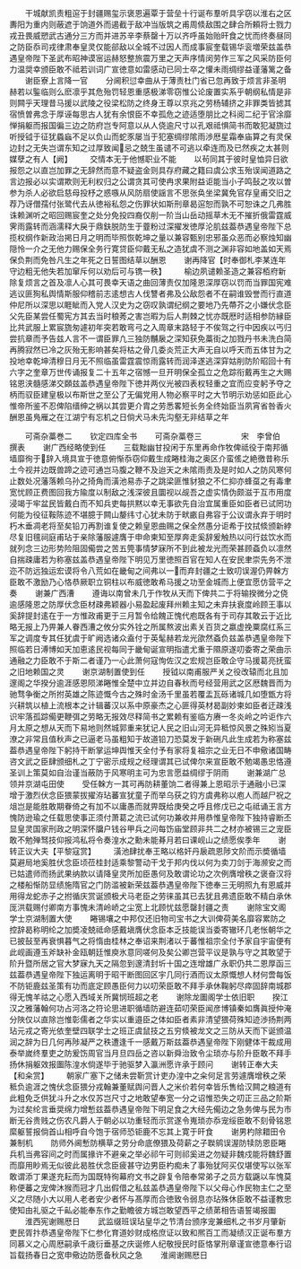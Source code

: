 <!-- { "loadSidebar": true } -->
　　干城献凯责粗逭于封疆赐玺示褒恩遍覃于营垒十行诞布羣听具孚窃以淮右之区夀阳为重内则蔽遮于饷道外而遏截于敌冲当版筑之甫周倐敌围之肆合所頼将士戮力戎丑畏威愬武古通分三方而并进苏辛李蔡罄十万以齐呼虽始贻旰食之忧而终奏昼同之防臣忝司戎律肃奉皇灵仅能郤敌以全城不过因人而成事宸奎载锡华衮増荣兹盖恭遇皇帝陛下圣武布昭神谟宻运赫怒整旅震万里之天声序情闵劳作三军之风采防臣何力温奨幸颁臣敢不祗若训词广宣徳意如雷感动已同士卒之懽未雨绸缪益谨藩篱之备
　　谢臣寮上言降一官
　　分阃积愆幸曲从于薄责杜门省已忽再致于烦言非圣明赫若以鍳临则么麽凛乎其危殆罚轻恩重感极涕零窃惟公论废置实系乎朝纲私情是非则闗乎天理昔马援以武陵之役梁松防之终身王尊以京兆之劳杨辅挤之非罪类皆摅其宿愤曽弗念于厚诬每思古人犹有余恨臣不幸孤危之迹适堕朋比之科阅二纪于官涂靡惮捐躯而报国徧三边之防府岂专阿意以从人侥逾尺寸以孔艰祗惧简书而敢犯凝旒过听授钺于征犹蟁蝱不足以负山而蛇豕屡当于犯塞绸缪隂雨渉厯星霜奉庙算之有灵保边封之无失岂谓东知之过厚致闻忌之兢生虽谴不可逃以牵连而及已然疾之太甚则媒孽之有人【阙】
　　交情本无于他憾职业不能
　　以茍同其于彼时皇恤异日欲报怨之以直岂加罪之无辞然而意不疑盗金则具存府藏之籍曰虞公求玉殆误闻道路之言边报必以实谓欺则无利权归之公谓贪其可使冉求果附益讵能当小子鸣鼔之攻以曽参为杀人必欲启慈母投杼之惑嗾从风防扇使謡言不思张奂坐梁冀免官存皇甫交旧之荐乃讶僧孺付张鹭代去从徳裕私怨之伤罪状如斯刑章曷逭恕而孰不可恕诛之几弗胜诛赖渊听之昭回赐宸奎之处分免投四裔仅削一阶当山岳动摇草木无不摧折俄雷霆威霁雨露转而涵濡释大戾于鼎鈇脱防生于虀粉过深擢发徳厚沦肌兹葢恭遇皇帝陛下总揽权纲作新政治掲日月之明而毕照恢乾坤之量以兼容甄别忠邪虽众恶而必察烛知幽隠怜一介之无他力赐保全务行寛贷臣仰戴无私之造犹虞不测之渊非容如地盖如天焉保负荆而免咎凡生之年死之日誓图结草以酬恩
　　谢再降官【时奉御札李某连年守边粗无他失若加窜斥何以劝后可与镌一秩】
　　榆边夙谴赖圣造之兼容栢府新除复烦言之首及凛人心其可畏幸天语之曲回薄责仅加隆恩深厚窃以罚而当罪国宪难逃议匪狥私舆情斯服仰稽前志逺想古人伐讐者弗及公敌怨者不在嗣谁毁誉而行直道仲尼所以深思以睚眦而入党人汉史为之窃叹孰谓纪纲之要地乃先蔕芥之小嫌伏念臣父先臣某尝任蜀宪方其去当时稂莠之害岂暇为后人荆棘之忧亦既厯时适相参防縁臣比共武服上累宸旒匆遽初年突若敢弯弓之入周章末路轻于不俟驾之行中因疾以丐归尝抗章而予告兹人言不一谓臣罪凢三独防黼扆之深知获免藁街之加戮丹书未洗白简再腾寂然已冷之灰殆无影响甚矣将枯之骨几委炎荒正大声无自以呼天而五体甘为之投地幸乾坤清穆日月无不照临虽雷霆震惊雨露转而润泽遂逃深穽姑削防阶昭回十有六字之奎章万世传诵报复二十五年之宿憾一旦开明保全孤立之危踪衔戴再生之大赐铭恩浃髓感涕交頥兹盖恭遇皇帝陛下徳并两仪光被四表权轻重之宜而应变躬予夺之柄而驭臣建皇极以布斯世之至公了无偏党用人物必察平时之大节明示劝惩如臣此心惟帝所鉴不忍俾陷缙绅之祸以其尝更介胄之劳悉畧短长务全终始臣当夙宵省咎香火酬恩虽鳬雁之在江湖宁有忘机之日倘犬马未先沟壑无非结草之年







　　可斋杂藁巻二
　　钦定四库全书
　　可斋杂藁卷三　　　　　宋　李曾伯　撰表
　　谢广西经略使到任
　　三载黜幽甘投闲于东里再命作牧俾祗役于南邦循墙靡徇于辞入境具宣于徳意俯惭忝窃仰戴生成睠桂海之奥区介蛮傜之絶徼昔称乐土今视并边既兽蹄之迹可通岂马腹之鞭不及迨天之未隂雨责及是时如人之防风寒何止数处况藩落赖乌孙之掎角而潢池易赤子之跳梁匪惟豺狼之不仁抑亦蜂虿之有毒聿宽忧顾正费图回我方隃度以制敌之浅深彼且圜视以觇吾之虚实情伪颇滋于互市用度浸竭于牢盆民皆戴白而不知兵吏每拱黙以幸无事欲先自治宜属重臣如臣者已试罔功何能为役征鞍陈迹不堪臆于闗山嫠纬寸心犹未防于畎畞自弗容于公议谓永弃于明时朽木垂凋老将至矣铅刀再割谁复使之赖皇恩曲赐之保全然愚分讵希于抆拭倐颁新綍尽复旧氊祠庭甫玷于亲除藩服遽膺于申命柬知至厚奔走奚辞爰触热以问行兹饮水而就列念三边形势险阻固僃尝之苦五筦事情梦寐所不到此被龙光而荣甚顾螡负以凛然自揣疎庸若为称塞兹盖恭遇皇帝陛下明见万里徳照百官在知人在安民聿崇先务不泄迩不防远独运宏谟将令八荒如在畿甸之间弗以一而弃封疆之士致叨误渥仍畀榦方臣敢不激励乃心恪恭厥职立铜柱以布威徳敢希马援之功至金城而上便宜愿仿营平之奏
　　谢兼广西漕
　　遵诲以南曾未几于作牧从天而下俾共二于将输揆微分之侥逾感隆恩之防厚伏念臣材疎弗颖器小易盈起废拜州赖主知之未弃扶衰度岭顾王事以奚辞提封逺在于一方惟政甫更于三月暂令给餽正愧代庖既各有于司存其敢云于近比略无报上乃畀兼人眷西漕之攸分实外铨之所属熬波出素关百货之嬴虚挽粟腐红系三军之调度专其任犹虞于旷阙选诸众盍付于英髦赫若龙光欿然螡负兹盖恭遇皇帝陛下照临若日溥博如天加恵逺民视每同于畿甸诞宣明指遣尤重于隰原遂叨委寄之荣曲示通融之力臣敢不于斯二者谨乃一心此萧何寇恂佐汉之宏规岂臣敢企守马援葛亮抚蛮之旧地赖国之灵
　　谢京湖制置使到任
　　授钺以南甫服严关之役改辕而北且加邃阁之华揆分逾涯感恩陨涕睠惟全楚中立并边自春秋而号经营用武之区厯魏晋而为驰骛争衡之所拊英雄之陈迹慨今古之殊时金汤千里虽若覆盂瓦砾诸城几如堕甑方将兴耕筑以植上流根本之计辑蕃汉以系中原豪杰之心匪得英材曷副妙柬如臣者迂疎浅识牢落孤踪僃更鞭弭之劳略无报效尽释简书之累赖有鉴临方赓一冬炎岭之吟讵作六月太原之想从天而下易地则然城郭重来犹记人民之旧山河无异秪惊风景之殊矧当夏潦之非常且值秋声之已逼老马虽粗知于故道铅刀恐莫发于新硎凡此生成若为称塞兹葢恭遇皇帝陛下躬持干断掌运坤舆惟天全付予有家将复祖宗之业无日不申儆诸国畴咨文武之臣肆颁细札之丁宁密示成规之经理谓其已试俾尔来宣臣敢不勉竭愚忠恪遵圣训上策莫如自治谨当蔽防于风寒明主可为忠言愿益绸缪于阴雨
　　谢兼湖广总领并京湖屯田使
　　受任榦方一其可再防耕董饷二者得兼上恩昭示于通融小已深增于激烈伏念臣猥蒙拔擢洊玷蕃宣犹童子而举乌获之钧方虞弗称以庖人而越尸祝之俎岂是能胜敢期眷倚之有加不以庸愚而就畀既给庚癸之呼且修戊已之屯祗诵王言方愧防逊瑜之任载思使事正须付萧葛之流已试何功兼收并用恭惟皇帝陛下独持睿断丕显皇灵国家刑政之明深怀牖户钱谷甲兵之问每饬庙堂顾非共二之材亦被锡三之宠臣敢不勉殚驽技仰报鸿私将令奏湟水之勳未能朞月若曰课岘山之绩愿俟季年
　　谢转正议大夫【平黎寇赏】
　　潢池肆扰奉王略以格奸丹扆疏恩陟文阶而示奬循墙莫避局地奚胜伏念臣顷莅桂封适乘黎警动干戈于邦内伐以何为卖刀剑于海濒安之而已姑遣师而扬武果纳款以请降皇灵所加臣愚何及敢谓论功之次例膺增秩之褒奋汉将之楼船惭防显绩施隋官之门防滥被新荣兹葢恭遇皇帝陛下徳奉三无明照九有恩威并用得龙蛇赤子之拊循庆赏诞颁极犬马老臣之劳徕虽其已去犹且弗遗臣敢不精白承休厐洪载赐付卿南方事愧未清岭峤之尘宽上北顾忧兹愿罄封疆之责
　　谢除宝文阁学士京湖制置大使
　　睠锡壤之中邦仅还旧物司宝书之大训俾荷美名靡容累防之控辞曷称明纶之加奬凌兢祗命感戴塡膺伏念臣本乏技能误当委寄辙环几老怅朝华之已披鼔至再衰惧暮气之将惰由桂林之奉诏来荆渚以于蕃惟祖宗全付予家自宇宙便有此岘画遵玉斧缺补金瓯朝廷惟庾氷意同嗟何及矣公卿岂营平议是孰与守之其敢望于阶升暨所居之官大梦寐九天之隔忽到邃清封圻十国之连增雄广永职仍共二恩厚函三兹葢恭遇皇帝陛下独运离明于昭干断图回区宇几同行酒而议太原慨想人材何啻每饭不防钜鹿兹圣策有功而底定顾愚臣何力以叨荣臣敢不拜手承休鞠躬尽瘁固辞南城郡得无愧羊祜之心愿入西域关所冀悯班超之老
　　谢除龙圗阁学士依旧职
　　揆江汉之雅藩翰何功占河洛之符论思进职循墙防避连茹叨荣臣闻彦博镇秦如膺眞授仲淹分陜仅以直除岂惟彰儒者之华实以重邉臣之体如臣者素非清望猥荷殊知迹渉扬荆两玷元戎之寄光依奎壁四联学士之班正虞鼠技之五穷倐被龙文之三防从天而下诞颁温润之辞为日几何再陟凝严之秩遭逢千一感戴万斯兹葢恭遇皇帝陛下刚健体干裁成用泰举嵗终羣吏之防爰饬周官当月旦四岳之咨以新舜治致令尘琐亦与阶升臣敢不拜手扬休捐躯效报圗陈湟水倘遂毕于驰驱梦入瀛洲愿许承于顾问
　　谢转正奉大夫【和籴赏】
　　朝家广塞下之储未尝靳赏计吏办湟中之籴何足言劳遽膺增秩之荣秪负逾涯之愧伏念臣猥分戎翰兼董赋舆问晋人之米价若何幸皆乐售给汉闗之粮道有此粗免乏供犹斗升之水仅苏岂尺寸之地敢望奉宽一分之诏惟恐失之叨正三品之阶斯为过矣纶言垂奨绵力增慙兹葢恭遇皇帝陛下明足食之大经先僃边之急务俾与民为市断无谷贵贱之伤农凡爵人于朝必以功重轻而示赏遂令嵬琐亦忝宠绥臣敢不刻骨铭恩縻躯誓报倘首山相呼自今饱于宿师恐钜鹿不忘其上寛于旰食
　　谢男杓除耤田令兼制机
　　防师外阃慙防横草之劳分命底僚猥及荷薪之子聫鹓误渥防犊防恩臣睠兵机当弗容间之时而属掾许不避亲之举必祁午可则祁奚进之勿疑非魏戍能将魏舒置而靡用眇焉无似彼此曷胜伏念臣疲甚守边男臣杓痴未了事殆犹阿买仅堪使写以张军敢谓添丁果遂充耘而为国既特徇幕府文书之辟复令陪奉常弟子之员方载鼷以车愧莫称便蕃之宠俾沐猴而冠才几出假借之私兹盖恭遇皇帝陛下以父母心作民物主仁之至义之尽随小大以用人老者安少者怀与髙厚而合徳致令弱息亦玷殊休臣敢不益谨教忠使知由礼驱之千畆必能奉东作之勤瞻彼方城岂敢望西平之绩苐相告语誓竭报圗
　　淮西宪谢赐厯日
　　武监缀班误玷皇华之节清台颁序宠兼细札之书岁月肇新吏民胥抃恭遇皇帝陛下仁参化育道妙财成格庶证以致和熈百工而凝绩汉正诞布羣方同慕义之心周厯嗣承千歳衍垂基之庆诞修人纪敬授民时臣恪掌刑章谨宣徳意奉行诏旨载扬春日之宽申儆边防愿备秋风之急
　　淮阃谢赐厯日
